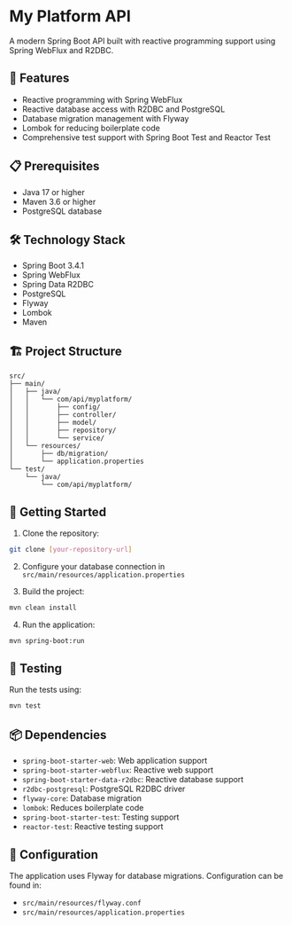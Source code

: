 # My Platform API

A modern Spring Boot API built with reactive programming support using Spring WebFlux and R2DBC.

## 🚀 Features

- Reactive programming with Spring WebFlux
- Reactive database access with R2DBC and PostgreSQL
- Database migration management with Flyway
- Lombok for reducing boilerplate code
- Comprehensive test support with Spring Boot Test and Reactor Test

## 📋 Prerequisites

- Java 17 or higher
- Maven 3.6 or higher
- PostgreSQL database

## 🛠️ Technology Stack

- Spring Boot 3.4.1
- Spring WebFlux
- Spring Data R2DBC
- PostgreSQL
- Flyway
- Lombok
- Maven

## 🏗️ Project Structure

```
src/
├── main/
│   ├── java/
│   │   └── com/api/myplatform/
│   │       ├── config/
│   │       ├── controller/
│   │       ├── model/
│   │       ├── repository/
│   │       └── service/
│   └── resources/
│       ├── db/migration/
│       └── application.properties
└── test/
    └── java/
        └── com/api/myplatform/
```

## 🚀 Getting Started

1. Clone the repository:

```bash
git clone [your-repository-url]
```

2. Configure your database connection in `src/main/resources/application.properties`

3. Build the project:

```bash
mvn clean install
```

4. Run the application:

```bash
mvn spring-boot:run
```

## 🧪 Testing

Run the tests using:

```bash
mvn test
```

## 📦 Dependencies

- `spring-boot-starter-web`: Web application support
- `spring-boot-starter-webflux`: Reactive web support
- `spring-boot-starter-data-r2dbc`: Reactive database support
- `r2dbc-postgresql`: PostgreSQL R2DBC driver
- `flyway-core`: Database migration
- `lombok`: Reduces boilerplate code
- `spring-boot-starter-test`: Testing support
- `reactor-test`: Reactive testing support

## 🔧 Configuration

The application uses Flyway for database migrations. Configuration can be found in:

- `src/main/resources/flyway.conf`
- `src/main/resources/application.properties`
